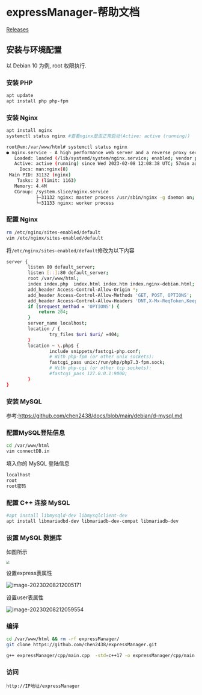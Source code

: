 # expressManager-帮助文档

[Releases](https://github.com/chen2438/expressManager/releases)

## 安装与环境配置

以 Debian 10 为例, root 权限执行.

### 安装 PHP

```bash
apt update
apt install php php-fpm
```

### 安装 Nginx

```bash
apt install nginx
systemctl status nginx #查看nginx是否正常启动(Active: active (running))
```

```bash
root@vm:/var/www/html# systemctl status nginx
● nginx.service - A high performance web server and a reverse proxy server
   Loaded: loaded (/lib/systemd/system/nginx.service; enabled; vendor preset: enabled)
   Active: active (running) since Wed 2023-02-08 12:08:38 UTC; 57min ago
     Docs: man:nginx(8)
 Main PID: 31132 (nginx)
    Tasks: 2 (limit: 1163)
   Memory: 4.4M
   CGroup: /system.slice/nginx.service
           ├─31132 nginx: master process /usr/sbin/nginx -g daemon on; master_process on;
           └─31133 nginx: worker process
```

### 配置 Nginx

```bash
rm /etc/nginx/sites-enabled/default
vim /etc/nginx/sites-enabled/default
```

将`/etc/nginx/sites-enabled/default`修改为以下内容

```bash
server {
        listen 80 default_server;
        listen [::]:80 default_server;
        root /var/www/html;
        index index.php  index.html index.htm index.nginx-debian.html;
        add_header Access-Control-Allow-Origin *;
        add_header Access-Control-Allow-Methods 'GET, POST, OPTIONS';
        add_header Access-Control-Allow-Headers 'DNT,X-Mx-ReqToken,Keep-Alive,User-Agent,X-Requested-With,If-Modified-Since,Cache-Control,Content-Type,Authorization';
        if ($request_method = 'OPTIONS') {
            return 204;
        }
        server_name localhost;
        location / {
                try_files $uri $uri/ =404;
        }
        location ~ \.php$ {
                include snippets/fastcgi-php.conf;
                # With php-fpm (or other unix sockets):
                fastcgi_pass unix:/run/php/php7.3-fpm.sock;
                # With php-cgi (or other tcp sockets):
                #fastcgi_pass 127.0.0.1:9000;
        }
}
```

### 安装 MySQL

参考:https://github.com/chen2438/docs/blob/main/debian/d-mysql.md

### 配置MySQL登陆信息

```bash
cd /var/www/html
vim connectDB.in
```

填入你的 MySQL 登陆信息

```bash
localhost
root
root密码
```

### 配置 C++ 连接 MySQL

```bash
#apt install libmysqld-dev libmysqlclient-dev
apt install libmariadbd-dev libmariadb-dev-compat libmariadb-dev
```

### 设置 MySQL 数据库

如图所示

<img src="https://media.opennet.top/i/2023/02/08/63e3a0ff70821.png" style="zoom:50%;" />

设置express表属性

![image-20230208212005171](https://media.opennet.top/i/2023/02/08/63e3a18feb93c.png)

设置user表属性

![image-20230208212059554](https://media.opennet.top/i/2023/02/08/63e3a1becb971.png)

### 编译

```bash
cd /var/www/html && rm -rf expressManager/
git clone https://github.com/chen2438/expressManager.git
```

```bash
g++ expressManager/cpp/main.cpp  -std=c++17 -o expressManager/cpp/main `mysql_config --cflags --libs` && chmod 777 -R expressManager/ 
```

### 访问

`http://IP地址/expressManager`
